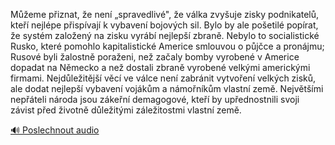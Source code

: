 
Můžeme přiznat, že není „spravedlivé", že válka zvyšuje zisky podnikatelů, kteří nejlépe přispívají k vybavení bojových sil. Bylo by ale pošetilé popírat, že systém založený na zisku vyrábí nejlepší zbraně. Nebylo to socialistické Rusko, které pomohlo kapitalistické Americe smlouvou o půjčce a pronájmu; Rusové byli žalostně poraženi, než začaly bomby vyrobené v Americe dopadat na Německo a než dostali zbraně vyrobené velkými americkými firmami. Nejdůležitější věcí ve válce není zabránit vytvoření velkých zisků, ale dodat nejlepší vybavení vojákům a námořníkům vlastní země. Největšími nepřáteli národa jsou zákeřní demagogové, kteří by upřednostnili svoji závist před životně důležitými záležitostmi vlastní země.

[🔊 Poslechnout audio](/data/7-paragraphs/audio/chapter_164/para_004-Meme-piznat-e-nen-spravedliv-e-vlka-zv.mp3)
